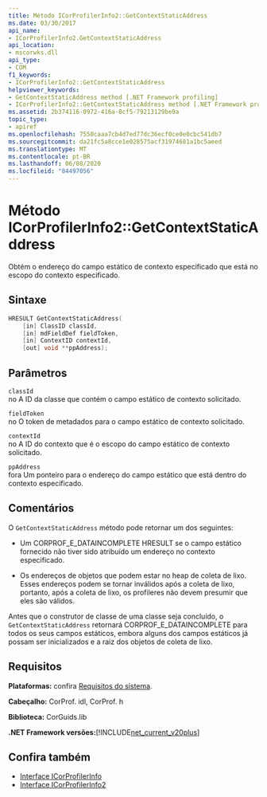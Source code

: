 ```yaml
---
title: Método ICorProfilerInfo2::GetContextStaticAddress
ms.date: 03/30/2017
api_name:
- ICorProfilerInfo2.GetContextStaticAddress
api_location:
- mscorwks.dll
api_type:
- COM
f1_keywords:
- ICorProfilerInfo2::GetContextStaticAddress
helpviewer_keywords:
- GetContextStaticAddress method [.NET Framework profiling]
- ICorProfilerInfo2::GetContextStaticAddress method [.NET Framework profiling]
ms.assetid: 2b374116-0972-416a-8cf5-79213129be9a
topic_type:
- apiref
ms.openlocfilehash: 7550caaa7cb4d7ed77dc36ecf0ce0e0cbc541db7
ms.sourcegitcommit: da21fc5a8cce1e028575acf31974681a1bc5aeed
ms.translationtype: MT
ms.contentlocale: pt-BR
ms.lasthandoff: 06/08/2020
ms.locfileid: "84497056"
---
```

# <a name="icorprofilerinfo2getcontextstaticaddress-method"></a>Método ICorProfilerInfo2::GetContextStaticAddress
Obtém o endereço do campo estático de contexto especificado que está no escopo do contexto especificado.  
  
## <a name="syntax"></a>Sintaxe  
  
```cpp  
HRESULT GetContextStaticAddress(  
    [in] ClassID classId,  
    [in] mdFieldDef fieldToken,  
    [in] ContextID contextId,  
    [out] void **ppAddress);  
```  
  
## <a name="parameters"></a>Parâmetros  
 `classId`  
 no A ID da classe que contém o campo estático de contexto solicitado.  
  
 `fieldToken`  
 no O token de metadados para o campo estático de contexto solicitado.  
  
 `contextId`  
 no A ID do contexto que é o escopo do campo estático de contexto solicitado.  
  
 `ppAddress`  
 fora Um ponteiro para o endereço do campo estático que está dentro do contexto especificado.  
  
## <a name="remarks"></a>Comentários  
 O `GetContextStaticAddress` método pode retornar um dos seguintes:  
  
- Um CORPROF_E_DATAINCOMPLETE HRESULT se o campo estático fornecido não tiver sido atribuído um endereço no contexto especificado.  
  
- Os endereços de objetos que podem estar no heap de coleta de lixo. Esses endereços podem se tornar inválidos após a coleta de lixo, portanto, após a coleta de lixo, os profileres não devem presumir que eles são válidos.  
  
 Antes que o construtor de classe de uma classe seja concluído, o `GetContextStaticAddress` retornará CORPROF_E_DATAINCOMPLETE para todos os seus campos estáticos, embora alguns dos campos estáticos já possam ser inicializados e a raiz dos objetos de coleta de lixo.  
  
## <a name="requirements"></a>Requisitos  
 **Plataformas:** confira [Requisitos do sistema](../../get-started/system-requirements.md).  
  
 **Cabeçalho:** CorProf. idl, CorProf. h  
  
 **Biblioteca:** CorGuids.lib  
  
 **.NET Framework versões:**[!INCLUDE[net_current_v20plus](../../../../includes/net-current-v20plus-md.md)]  
  
## <a name="see-also"></a>Confira também

- [Interface ICorProfilerInfo](icorprofilerinfo-interface.md)
- [Interface ICorProfilerInfo2](icorprofilerinfo2-interface.md)
